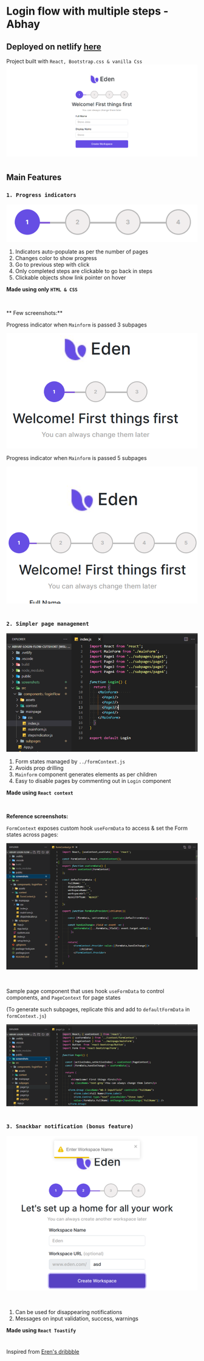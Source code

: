 # Login flow with multiple steps -Abhay

## Deployed on netlify [here](https://abhays-scalable-login-flow.netlify.app/)

Project built with `React, Bootstrap.css & vanilla Css`
![whole screen shot](screenshots/wholeapp.png)

#

## Main Features

### `1. Progress indicators`

![](screenshots/progressSm.png)

1. Indicators auto-populate as per the number of pages
2. Changes color to show progress
3. Go to previous step with click 
4. Only completed steps are clickable to go back in steps
5. Clickable objects show link pointer on hover

**Made using only `HTML & CSS`**

<br/>

** Few screenshots:**

Progress indicator when `Mainform` is passed 3 subpages

![](screenshots/whole3.png)

Progress indicator when `Mainform` is passed 5 subpages

![](screenshots/whole5.png)

#


### `2. Simpler page management`

![](screenshots/pagesSimplified.png)

1. Form states managed by `../formContext.js`
2. Avoids prop drilling
3. `Mainform` component generates elements as per children
4. Easy to disable pages by commenting out in `Login` component

**Made using  `React context`**

<br/>

**Reference screenshots:**



`FormContext` exposes custom hook `useFormData` to access & set the Form states across pages:

![](screenshots/customHook.png)

<br/>

Sample page component that uses hook `useFormData` to control components, and  `PageContext` for page states

(To generate such subpages, replicate this and add to `defaultFormData` in `formContext.js`)

![](screenshots/samplePage.png)

#


### `3. Snackbar notification (bonus feature)`

![](screenshots/Snackbar.png)

<br/>

1. Can be used for disappearing notifications
2. Messages on input validation, success, warnings

**Made using `React Toastify`**


#
Inspired from [Eren's dribbble](https://dribbble.com/shots/15669113-Onboarding-Exploration/attachments/7464145?mode=media)

